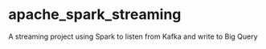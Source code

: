 # apache_spark_streaming
A streaming project using Spark to listen from Kafka and write to Big Query
